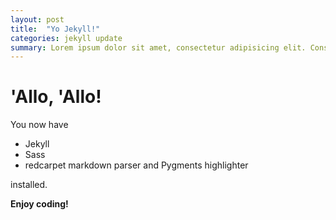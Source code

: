 ```yaml
---
layout: post
title:  "Yo Jekyll!"
categories: jekyll update
summary: Lorem ipsum dolor sit amet, consectetur adipisicing elit. Consectetur, incidunt, perferendis, itaque laudantium perspiciatis dolores sunt impedit officia facilis eos eveniet velit asperiores suscipit quaerat alias nihil ipsam quas dignissimos!
---
```


# 'Allo, 'Allo!

You now have

- Jekyll
- Sass
- redcarpet markdown parser and Pygments highlighter

installed.

**Enjoy coding!**
